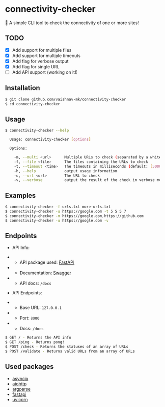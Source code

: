 # connectivity-checker
🔌 A simple CLI tool to check the connectivity of one or more sites!

## TODO
* [x] Add support for multiple files
* [x] Add support for multiple timeouts
* [x] Add flag for verbose output
* [x] Add flag for single URL
* [ ] Add API support (working on it!)

## Installation

```bash
$ git clone github.com/vaishnav-mk/connectivity-checker
$ cd connectivity-checker
```

## Usage

```bash
$ connectivity-checker --help

  Usage: connectivity-checker [options]

  Options:

    -m, --multi <url>      Multiple URLs to check (separated by a whitespace)
    -f, --file <file>      The files containing the URLs to check
    -t, --timeout <time>   The timeouts in milliseconds (default: [5000])
    -h, --help             output usage information
    -u, --url <url>        The URL to check
    -v, --verbose          output the result of the check in verbose mode (default: false)
```

## Examples

```bash
$ connectivity-checker -f urls.txt more-urls.txt
$ connectivity-checker -u https://google.com -t 5 5 5 7
$ connectivity-checker -m https://google.com,https://github.com
$ connectivity-checker -u https://google.com -v
```

## Endpoints
* API Info:
* * API package used: [FastAPI](https://fastapi.tiangolo.com/)
* * Documentation: [Swagger](https://swagger.io/)
* * API docs: `/docs`

* API Endpoints:
* * Base URL: `127.0.0.1`
* * Port: `8000`
* * Docs: `/docs`

```bash
$ GET / - Returns the API info
$ GET /ping - Returns pong!
$ POST /check - Returns the statuses of an array of URLs
$ POST /validate - Returns valid URLs from an array of URLs
```
## Used packages
* [asyncio](https://docs.python.org/3/library/asyncio.html)
* [aiohttp](https://aiohttp.readthedocs.io/en/stable/)
* [argparse](https://docs.python.org/3/library/argparse.html)
* [fastapi](https://fastapi.tiangolo.com/)
* [uvicorn](https://www.uvicorn.org/)
